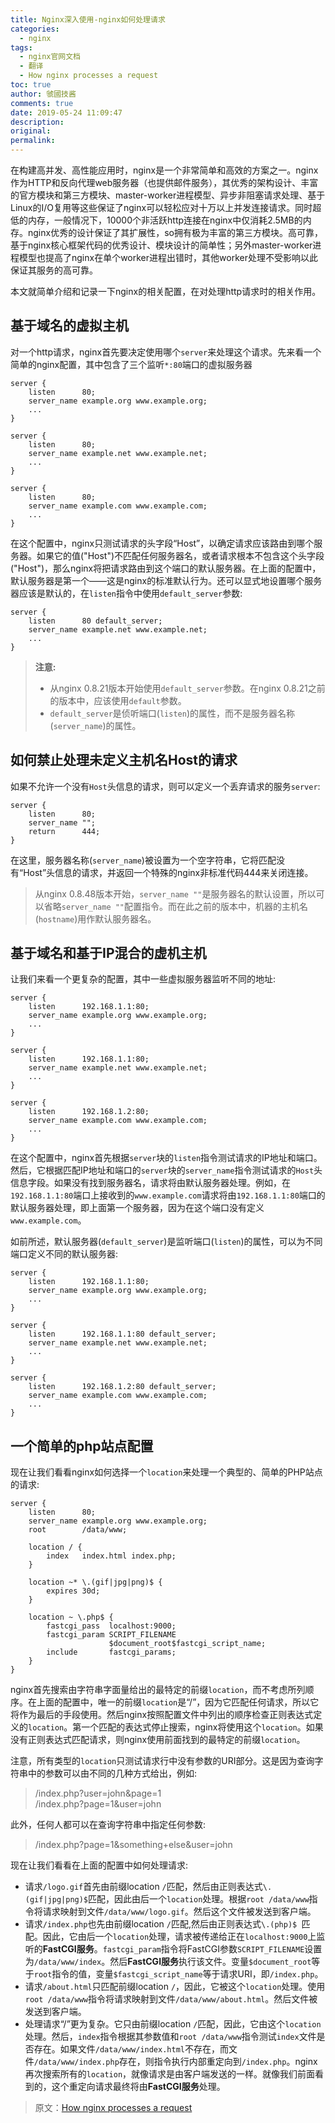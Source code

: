 ```yaml
---
title: Nginx深入使用-nginx如何处理请求
categories:
  - nginx
tags:
  - nginx官网文档
  - 翻译
  - How nginx processes a request
toc: true
author: 虢國技酱
comments: true
date: 2019-05-24 11:09:47
description:
original:
permalink:
---
```


在构建高并发、高性能应用时，nginx是一个非常简单和高效的方案之一。nginx作为HTTP和反向代理web服务器（也提供邮件服务），其优秀的架构设计、丰富的官方模块和第三方模块、master-worker进程模型、异步非阻塞请求处理、基于Linux的I/O复用等这些保证了nginx可以轻松应对十万以上并发连接请求。同时超低的内存，一般情况下，10000个非活跃http连接在nginx中仅消耗2.5MB的内存。nginx优秀的设计保证了其扩展性，so拥有极为丰富的第三方模块。高可靠，基于nginx核心框架代码的优秀设计、模块设计的简单性；另外master-worker进程模型也提高了nginx在单个worker进程出错时，其他worker处理不受影响以此保证其服务的高可靠。

本文就简单介绍和记录一下nginx的相关配置，在对处理http请求时的相关作用。
<!-- more -->


## 基于域名的虚拟主机
对一个http请求，nginx首先要决定使用哪个`server`来处理这个请求。先来看一个简单的nginx配置，其中包含了三个监听`*:80`端口的虚拟服务器
```nginx
server {
    listen      80;
    server_name example.org www.example.org;
    ...
}

server {
    listen      80;
    server_name example.net www.example.net;
    ...
}

server {
    listen      80;
    server_name example.com www.example.com;
    ...
}
```
在这个配置中，nginx只测试请求的头字段“Host”，以确定请求应该路由到哪个服务器。如果它的值("Host")不匹配任何服务器名，或者请求根本不包含这个头字段("Host")，那么nginx将把请求路由到这个端口的默认服务器。在上面的配置中，默认服务器是第一个——这是nginx的标准默认行为。还可以显式地设置哪个服务器应该是默认的，在`listen`指令中使用`default_server`参数:
```nginx
server {
    listen      80 default_server;
    server_name example.net www.example.net;
    ...
}
```
> **注意:** 
> * 从nginx 0.8.21版本开始使用`default_server`参数。在nginx 0.8.21之前的版本中，应该使用`default`参数。
> * `default_server`是侦听端口(`listen`)的属性，而不是服务器名称(`server_name`)的属性。

## 如何禁止处理未定义主机名Host的请求
如果不允许一个没有`Host`头信息的请求，则可以定义一个丢弃请求的服务`server`:
```nginx
server {
    listen      80;
    server_name "";
    return      444;
}
```
在这里，服务器名称(`server_name`)被设置为一个空字符串，它将匹配没有“Host”头信息的请求，并返回一个特殊的nginx非标准代码444来关闭连接。
> 从nginx 0.8.48版本开始，`server_name ""`是服务器名的默认设置，所以可以省略`server_name ""`配置指令。而在此之前的版本中，机器的主机名(`hostname`)用作默认服务器名。

## 基于域名和基于IP混合的虚机主机
让我们来看一个更复杂的配置，其中一些虚拟服务器监听不同的地址:
```nginx
server {
    listen      192.168.1.1:80;
    server_name example.org www.example.org;
    ...
}

server {
    listen      192.168.1.1:80;
    server_name example.net www.example.net;
    ...
}

server {
    listen      192.168.1.2:80;
    server_name example.com www.example.com;
    ...
}
```
在这个配置中，nginx首先根据`server`块的`listen`指令测试请求的IP地址和端口。然后，它根据匹配IP地址和端口的`server`块的`server_name`指令测试请求的`Host`头信息字段。如果没有找到服务器名，请求将由默认服务器处理。例如，在`192.168.1.1:80`端口上接收到的`www.example.com`请求将由`192.168.1.1:80`端口的默认服务器处理，即上面第一个服务器，因为在这个端口没有定义`www.example.com`。

如前所述，默认服务器(`default_server`)是监听端口(`listen`)的属性，可以为不同端口定义不同的默认服务器:
```nginx
server {
    listen      192.168.1.1:80;
    server_name example.org www.example.org;
    ...
}

server {
    listen      192.168.1.1:80 default_server;
    server_name example.net www.example.net;
    ...
}

server {
    listen      192.168.1.2:80 default_server;
    server_name example.com www.example.com;
    ...
}
```

## 一个简单的php站点配置
现在让我们看看nginx如何选择一个`location`来处理一个典型的、简单的PHP站点的请求:
```nginx
server {
    listen      80;
    server_name example.org www.example.org;
    root        /data/www;

    location / {
        index   index.html index.php;
    }

    location ~* \.(gif|jpg|png)$ {
        expires 30d;
    }

    location ~ \.php$ {
        fastcgi_pass  localhost:9000;
        fastcgi_param SCRIPT_FILENAME
                      $document_root$fastcgi_script_name;
        include       fastcgi_params;
    }
}
```
nginx首先搜索由字符串字面量给出的最特定的前缀`location`，而不考虑所列顺序。在上面的配置中，唯一的前缀`location`是“/”，因为它匹配任何请求，所以它将作为最后的手段使用。然后nginx按照配置文件中列出的顺序检查正则表达式定义的`location`。第一个匹配的表达式停止搜索，nginx将使用这个`location`。如果没有正则表达式匹配请求，则nginx使用前面找到的最特定的前缀`location`。

注意，所有类型的`location`只测试请求行中没有参数的URI部分。这是因为查询字符串中的参数可以由不同的几种方式给出，例如:
> /index.php?user=john&page=1     
> /index.php?page=1&user=john      

此外，任何人都可以在查询字符串中指定任何参数:
> /index.php?page=1&something+else&user=john

现在让我们看看在上面的配置中如何处理请求:
* 请求`/logo.gif`首先由前缀location `/`匹配，然后由正则表达式`\.(gif|jpg|png)$`匹配，因此由后一个`location`处理。根据`root /data/www`指令将请求映射到文件`/data/www/logo.gif`。然后这个文件被发送到客户端。
* 请求`/index.php`也先由前缀location  `/`匹配,然后由正则表达式`\.(php)$ `匹配。因此，它由后一个`location`处理，请求被传递给正在`localhost:9000`上监听的**FastCGI服务**。`fastcgi_param`指令将FastCGI参数`SCRIPT_FILENAME`设置为`/data/www/index`。然后**FastCGI服务**执行该文件。变量`$document_root`等于`root`指令的值，变量`$fastcgi_script_name`等于请求URI，即`/index.php`。
* 请求`/about.html`只匹配前缀location `/`，因此，它被这个`location`处理。使用`root /data/www`指令将请求映射到文件`/data/www/about.html`。然后文件被发送到客户端。
* 处理请求“/”更为复杂。它只由前缀location `/`匹配，因此，它由这个`location`处理。然后，`index`指令根据其参数值和`root /data/www`指令测试`index`文件是否存在。如果文件`/data/www/index.html`不存在，而文件`/data/www/index.php`存在，则指令执行内部重定向到`/index.php`。nginx再次搜索所有的`location`，就像请求是由客户端发送的一样。就像我们前面看到的，这个重定向请求最终将由**FastCGI服务**处理。


> 原文：[How nginx processes a request](http://nginx.org/en/docs/http/request_processing.html)